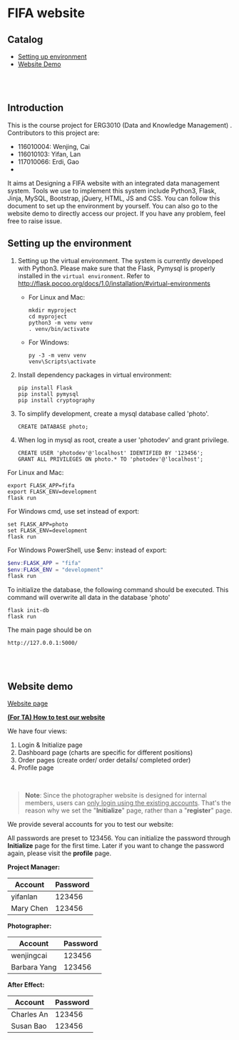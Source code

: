 # FIFA website

## Catalog

* [Setting up environment](#setting-up-the-environment)
* [Website Demo](#website-demo)

<br>

<br>

## Introduction

This is the course project for ERG3010 (Data and Knowledge Management) . Contributors to this project are:

- 116010004: Wenjing, Cai
- 116010103: Yifan, Lan
- 117010066: Erdi, Gao
- 

It aims at Designing a FIFA website with an integrated data management system. Tools we use to implement this system include Python3, Flask,  Jinja, MySQL, Bootstrap, jQuery, HTML, JS and CSS. You can follow this document to set up the environment by yourself. You can also go to the website demo to directly access our project. If you have any problem, feel free to raise issue.

## Setting up the environment

1. Setting up the virtual environment. The system is currently developed with Python3. Please make sure that the Flask, Pymysql is properly installed in the `virtual environment`. Refer to <http://flask.pocoo.org/docs/1.0/installation/#virtual-environments>

   - For Linux and Mac:

     ```
     mkdir myproject
     cd myproject
     python3 -m venv venv
     . venv/bin/activate
     ```

   - For Windows:

     ```
     py -3 -m venv venv
     venv\Scripts\activate
     ```

2. Install dependency packages in virtual environment:

   ```
   pip install Flask
   pip install pymysql
   pip install cryptography
   ```

3. To simplify development, create a mysql database called 'photo'. 

   ```
   CREATE DATABASE photo;
   ```

4. When log in mysql as root, create a  user 'photodev' and grant privilege.

   ```
   CREATE USER 'photodev'@'localhost' IDENTIFIED BY '123456';
   GRANT ALL PRIVILEGES ON photo.* TO 'photodev'@'localhost';
   ```


For Linux and Mac:

```shell
export FLASK_APP=fifa
export FLASK_ENV=development
flask run
```

For Windows cmd, use set instead of export:

```
set FLASK_APP=photo
set FLASK_ENV=development
flask run
```

For Windows PowerShell, use $env: instead of export:

```powershell
$env:FLASK_APP = "fifa"
$env:FLASK_ENV = "development"
flask run
```

To initialize the database, the following command should be executed. This command will overwrite all data in the database 'photo'

```shell
flask init-db
flask run
```

 The main page should be on

```http
http://127.0.0.1:5000/
```





<br>

<br>

## Website demo 

[Website page](http://129.204.216.8:5000)

**<u>(For TA) How to test our website</u>**

We have four views:

1. Login & Initialize page
2. Dashboard page (charts are specific for different positions)
3. Order pages (create order/ order details/ completed order)
4. Profile page

<br>

> **Note**: Since the photographer website is designed for internal members, users can <u>only login using the existing accounts</u>. That's the reason why we set the "**Initialize**" page, rather than a "**register**" page.

We provide several accounts for you to test our website:

All passwords are preset to 123456. You can initialize the password through **Initialize** page for the first time. Later if you want to change the password again, please visit the **profile** page.

**Project Manager:**

| Account   | Password |
| --------- | -------- |
| yifanlan  | 123456   |
| Mary Chen | 123456   |

**Photographer:**

| Account      | Password |
| ------------ | -------- |
| wenjingcai   | 123456   |
| Barbara Yang | 123456   |

**After Effect:**

| Account    | Password |
| ---------- | -------- |
| Charles An | 123456   |
| Susan Bao  | 123456   |

